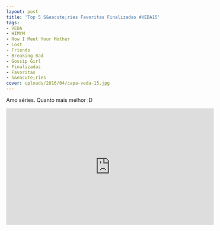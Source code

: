 ```yaml
---
layout: post
title: 'Top 5 S&eacute;ries Favoritas Finalizadas #VEDA15'
tags:
- VEDA
- HIMYM
- How I Meet Your Mother
- Lost
- Friends
- Breaking Bad
- Gossip Girl
- Finalizadas
- Favoritas
- S&eacute;ries
cover: uploads/2016/04/capa-veda-15.jpg
---
```


Amo s&eacute;ries. Quanto mais melhor :D

<iframe width="560" height="315" src="https://www.youtube.com/embed/XzkUejR47Io" frameborder="0" allowfullscreen></iframe>
